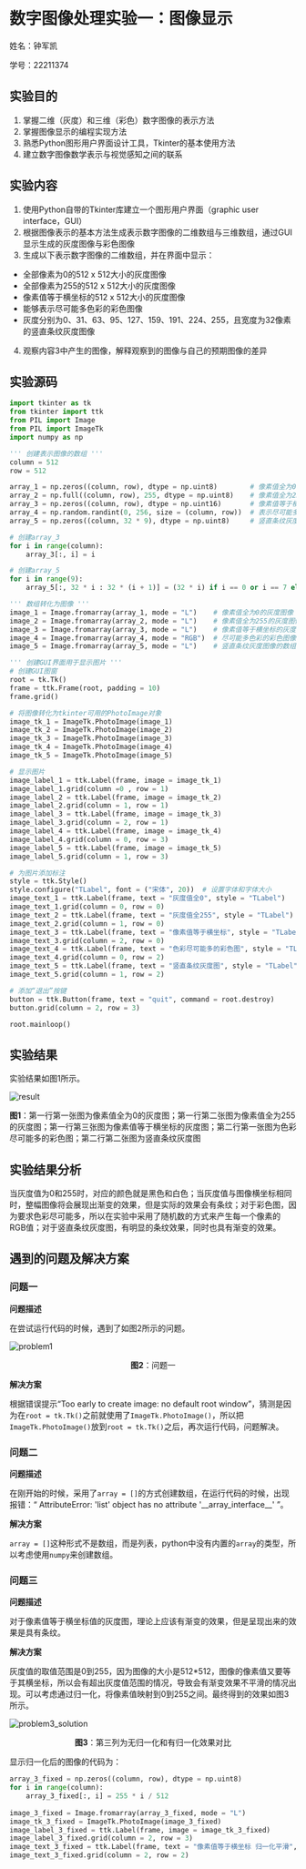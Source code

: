 # 数字图像处理实验一：图像显示

姓名：钟军凯

学号：22211374

## 实验目的

1.  掌握二维（灰度）和三维（彩色）数字图像的表示方法
2. 掌握图像显示的编程实现方法
3.  熟悉Python图形用户界面设计工具，Tkinter的基本使用方法
4. 建立数字图像数学表示与视觉感知之间的联系

## 实验内容

1.  使用Python自带的Tkinter库建立一个图形用户界面（graphic user interface，GUI）
2. 根据图像表示的基本方法生成表示数字图像的二维数组与三维数组，通过GUI显示生成的灰度图像与彩色图像
3.  生成以下表示数字图像的二维数组，并在界面中显示：
   - 全部像素为0的512 x 512大小的灰度图像
   - 全部像素为255的512 x 512大小的灰度图像
   - 像素值等于横坐标的512 x 512大小的灰度图像
   - 能够表示尽可能多色彩的彩色图像
   - 灰度分别为0、31、63、95、127、159、191、224、255，且宽度为32像素的竖直条纹灰度图像
4. 观察内容3中产生的图像，解释观察到的图像与自己的预期图像的差异

## 实验源码

``` python
import tkinter as tk
from tkinter import ttk
from PIL import Image
from PIL import ImageTk
import numpy as np

''' 创建表示图像的数组 '''
column = 512
row = 512

array_1 = np.zeros((column, row), dtype = np.uint8)        # 像素值全为0的灰度图像的数组，大小为512*512
array_2 = np.full((column, row), 255, dtype = np.uint8)    # 像素值全为255的灰度图像的数组，大小为512*512
array_3 = np.zeros((column, row), dtype = np.uint16)       # 像素值等于横坐标的灰度图像的数组，大小为512*512
array_4 = np.random.randint(0, 256, size = (column, row))  # 表示尽可能多色彩的彩色图像的数组，大小为512*512
array_5 = np.zeros((column, 32 * 9), dtype = np.uint8)     # 竖直条纹灰度图像的数组

# 创建array_3
for i in range(column):
    array_3[:, i] = i

# 创建array_5
for i in range(9):
    array_5[:, 32 * i : 32 * (i + 1)] = (32 * i) if i == 0 or i == 7 else (32 * i - 1)

''' 数组转化为图像 '''
image_1 = Image.fromarray(array_1, mode = "L")    # 像素值全为0的灰度图像
image_2 = Image.fromarray(array_2, mode = "L")    # 像素值全为255的灰度图像
image_3 = Image.fromarray(array_3, mode = "L")    # 像素值等于横坐标的灰度图像
image_4 = Image.fromarray(array_4, mode = "RGB")  # 尽可能多色彩的彩色图像
image_5 = Image.fromarray(array_5, mode = "L")    # 竖直条纹灰度图像的数组

''' 创建GUI界面用于显示图片 '''
# 创建GUI图窗
root = tk.Tk()
frame = ttk.Frame(root, padding = 10)
frame.grid()

# 将图像转化为tkinter可用的PhotoImage对象
image_tk_1 = ImageTk.PhotoImage(image_1)
image_tk_2 = ImageTk.PhotoImage(image_2)
image_tk_3 = ImageTk.PhotoImage(image_3)
image_tk_4 = ImageTk.PhotoImage(image_4)
image_tk_5 = ImageTk.PhotoImage(image_5)

# 显示图片
image_label_1 = ttk.Label(frame, image = image_tk_1)
image_label_1.grid(column =0 , row = 1)
image_label_2 = ttk.Label(frame, image = image_tk_2)
image_label_2.grid(column = 1, row = 1)
image_label_3 = ttk.Label(frame, image = image_tk_3)
image_label_3.grid(column = 2, row = 1)
image_label_4 = ttk.Label(frame, image = image_tk_4)
image_label_4.grid(column = 0, row = 3)
image_label_5 = ttk.Label(frame, image = image_tk_5)
image_label_5.grid(column = 1, row = 3)

# 为图片添加标注
style = ttk.Style()
style.configure("TLabel", font = ("宋体", 20))  # 设置字体和字体大小
image_text_1 = ttk.Label(frame, text = "灰度值全0", style = "TLabel")
image_text_1.grid(column = 0, row = 0)
image_text_2 = ttk.Label(frame, text = "灰度值全255", style = "TLabel")
image_text_2.grid(column = 1, row = 0)
image_text_3 = ttk.Label(frame, text = "像素值等于横坐标", style = "TLabel")
image_text_3.grid(column = 2, row = 0)
image_text_4 = ttk.Label(frame, text = "色彩尽可能多的彩色图", style = "TLabel")
image_text_4.grid(column = 0, row = 2)
image_text_5 = ttk.Label(frame, text = "竖直条纹灰度图", style = "TLabel")
image_text_5.grid(column = 1, row = 2)

# 添加“退出”按键
button = ttk.Button(frame, text = "quit", command = root.destroy)
button.grid(column = 2, row = 3)

root.mainloop()
```

## 实验结果

实验结果如图1所示。

![result](experiment1_result.png)

<div style="text-align: left;">
    <b>图1</b>：第一行第一张图为像素值全为0的灰度图；第一行第二张图为像素值全为255的灰度图；第一行第三张图为像素值等于横坐标的灰度图；第二行第一张图为色彩尽可能多的彩色图；第二行第二张图为竖直条纹灰度图
</div>

## 实验结果分析

当灰度值为0和255时，对应的颜色就是黑色和白色；当灰度值与图像横坐标相同时，整幅图像将会展现出渐变的效果，但是实际的效果会有条纹；对于彩色图，因为要求色彩尽可能多，所以在实验中采用了随机数的方式来产生每一个像素的RGB值；对于竖直条纹灰度图，有明显的条纹效果，同时也具有渐变的效果。

## 遇到的问题及解决方案

### 问题一

**问题描述**

在尝试运行代码的时候，遇到了如图2所示的问题。

![problem1](problem1.png)

<div style="text-align: center;">
    <b>图2</b>：问题一
</div>

**解决方案**

根据错误提示“Too early to create image: no default root window”，猜测是因为在`root = tk.Tk()`之前就使用了`ImageTk.PhotoImage()`，所以把`ImageTk.PhotoImage()`放到`root = tk.Tk()`之后，再次运行代码，问题解决。

### 问题二

**问题描述**

在刚开始的时候，采用了`array = []`的方式创建数组，在运行代码的时候，出现报错：“ AttributeError: 'list' object has no attribute '\_\_array_interface\_\_' ”。

**解决方案**

`array = []`这种形式不是数组，而是列表，python中没有内置的`array`的类型，所以考虑使用`numpy`来创建数组。

### 问题三

**问题描述**

对于像素值等于横坐标值的灰度图，理论上应该有渐变的效果，但是呈现出来的效果是具有条纹。

**解决方案**

灰度值的取值范围是0到255，因为图像的大小是512*512，图像的像素值又要等于其横坐标，所以会有超出灰度值范围的情况，导致会有渐变效果不平滑的情况出现。可以考虑通过归一化，将像素值映射到0到255之间。最终得到的效果如图3所示。

![problem3_solution](experiment1_result_2.png)

<div style="text-align: center;">
    <b>图3</b>：第三列为无归一化和有归一化效果对比
</div>

显示归一化后的图像的代码为：

```python
array_3_fixed = np.zeros((column, row), dtype = np.uint8)
for i in range(column):
    array_3_fixed[:, i] = 255 * i / 512
   
image_3_fixed = Image.fromarray(array_3_fixed, mode = "L")
image_tk_3_fixed = ImageTk.PhotoImage(image_3_fixed)
image_label_3_fixed = ttk.Label(frame, image = image_tk_3_fixed)
image_label_3_fixed.grid(column = 2, row = 3)
image_text_3_fixed = ttk.Label(frame, text = "像素值等于横坐标 归一化平滑", style = "TLabel")
image_text_3_fixed.grid(column = 2, row = 2)
```


